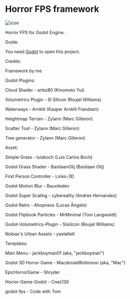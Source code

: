 # Horror FPS framework

![icon](https://user-images.githubusercontent.com/101306285/188991341-52b8ca36-d70d-4208-825b-7b6ebe5504fa.png)

Horror FPS for Godot Engine.

Guide:

You need [Godot](https://godotengine.org/) to open this project.

Credits:

Framework by me

Godot Plugins:

Cloud Shader - arlez80 (Kinomoto Yui)

Volumetrics Plugin - SI Silicon (Roujel Williams)

Waterways - Arnklit (Kasper Arnklit Frandsen)

Heightmap Terrain - Zylann (Marc Gilleron)

Scatter Tool - Zylann (Marc Gilleron)

Tree generator - Zylann (Marc Gilleron)

Asset:

Simple Grass - luisboch (Luis Carlos Boch)

Godot Grass Shader - BastiaanOlij (Bastiaan Olij)

First Person Controller - Linko-3D

Godot Motion Blur - Bauxitedev

Godot Super Scaling - cybereality (Andres Hernandez)

Godot Retro - Ahopness (Lucas Ângelo)

Godot Flipbook Particles - MrMinimal (Tom Langwaldt)

Godot-Volumetrics-Plugin - SIsilicon (Roujel Williams)

Nobiax's Urban Assets - yaelatletl

Templates:

Main Menu - jackboyman01 (aka, "jackboyman")

Godot 3D Horror Game - MacdonaldRobinson (aka, "Mac")

EpicHorrorGame - Shryder

Horror-Game-Godot - Cnez130

godot-fps - Code with Tom
